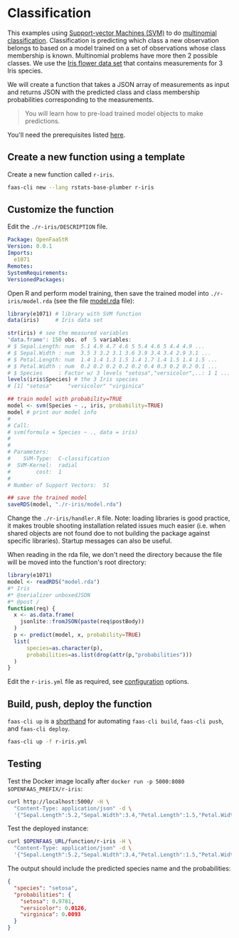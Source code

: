 # Classification

This examples using [Support-vector Machines (SVM)](https://en.wikipedia.org/wiki/Support-vector_machine) to do [multinomial classification](https://en.wikipedia.org/wiki/Statistical_classification).
Classification is predicting which class a new observation belongs to based on a model trained on a set of observations whose class membership is known. Multinomial problems have more then 2 possible classes. We use the [Iris flower data set](https://en.wikipedia.org/wiki/Iris_flower_data_set) that contains measurements for 3 Iris species.

We will create a function that takes a JSON array of measurements as input and returns JSON with the predicted class and class membership probabilities corresponding to the measurements.

> You will learn how to pre-load trained model objects to make predictions.

You'll need the prerequisites listed [here](https://github.com/analythium/openfaas-rstats-templates/tree/master/examples).

## Create a new function using a template

Create a new function called `r-iris`.

```bash
faas-cli new --lang rstats-base-plumber r-iris
```

## Customize the function

Edit the `./r-iris/DESCRIPTION` file.

```yaml
Package: OpenFaaStR
Version: 0.0.1
Imports:
  e1071
Remotes:
SystemRequirements:
VersionedPackages:
```

Open R and perform model training, then save the trained model into `./r-iris/model.rda` (see the file [model.rda](model.rda) file):

```R
library(e1071) # library with SVM function
data(iris)     # Iris data set

str(iris) # see the measured variables
'data.frame': 150 obs. of  5 variables:
# $ Sepal.Length: num  5.1 4.9 4.7 4.6 5 5.4 4.6 5 4.4 4.9 ...
# $ Sepal.Width : num  3.5 3 3.2 3.1 3.6 3.9 3.4 3.4 2.9 3.1 ...
# $ Petal.Length: num  1.4 1.4 1.3 1.5 1.4 1.7 1.4 1.5 1.4 1.5 ...
# $ Petal.Width : num  0.2 0.2 0.2 0.2 0.2 0.4 0.3 0.2 0.2 0.1 ...
# $ Species     : Factor w/ 3 levels "setosa","versicolor",..: 1 1 ...
levels(iris$Species) # the 3 Iris species
# [1] "setosa"     "versicolor" "virginica" 

## train model with probability=TRUE
model <- svm(Species ~ ., iris, probability=TRUE)
model # print our model info
#
# Call:
# svm(formula = Species ~ ., data = iris)
#
#
# Parameters:
#    SVM-Type:  C-classification 
#  SVM-Kernel:  radial 
#        cost:  1 
#
# Number of Support Vectors:  51

## save the trained model
saveRDS(model, "./r-iris/model.rda")
```

Change the `./r-iris/handler.R` file.
Note: loading libraries is good practice, it makes trouble shooting installation related
issues much easier (i.e. when shared objects are not found doe to not building
the package against specific libraries). Startup messages can also be useful.

When reading in the rda file, we don't need the directory because the file will be moved into the function's root directory:

```R
library(e1071)
model <- readRDS("model.rda")
#* Iris
#* @serializer unboxedJSON
#* @post /
function(req) {
  x <- as.data.frame(
    jsonlite::fromJSON(paste(req$postBody))
  )
  p <- predict(model, x, probability=TRUE)
  list(
      species=as.character(p),
      probabilities=as.list(drop(attr(p,"probabilities")))
  )
}
```

Edit the `r-iris.yml` file as required, see [configuration](https://docs.openfaas.com/reference/yaml/) options.

## Build, push, deploy the function

`faas-cli up` is a [shorthand](https://docs.openfaas.com/cli/templates/)
for automating `faas-cli build`, `faas-cli push`, and `faas-cli deploy`.

```bash
faas-cli up -f r-iris.yml
```

## Testing

Test the Docker image locally after `docker run -p 5000:8080 $OPENFAAS_PREFIX/r-iris`:

```bash
curl http://localhost:5000/ -H \
  "Content-Type: application/json" -d \
  '{"Sepal.Length":5.2,"Sepal.Width":3.4,"Petal.Length":1.5,"Petal.Width":0.2}'
```

Test the deployed instance:

```bash
curl $OPENFAAS_URL/function/r-iris -H \
  "Content-Type: application/json" -d \
  '{"Sepal.Length":5.2,"Sepal.Width":3.4,"Petal.Length":1.5,"Petal.Width":0.2}'
```

The output should include the predicted species name and the probabilities:

```json
{
  "species": "setosa",
  "probabilities": {
    "setosa": 0.9781,
    "versicolor": 0.0126,
    "virginica": 0.0093
  }
}
```
